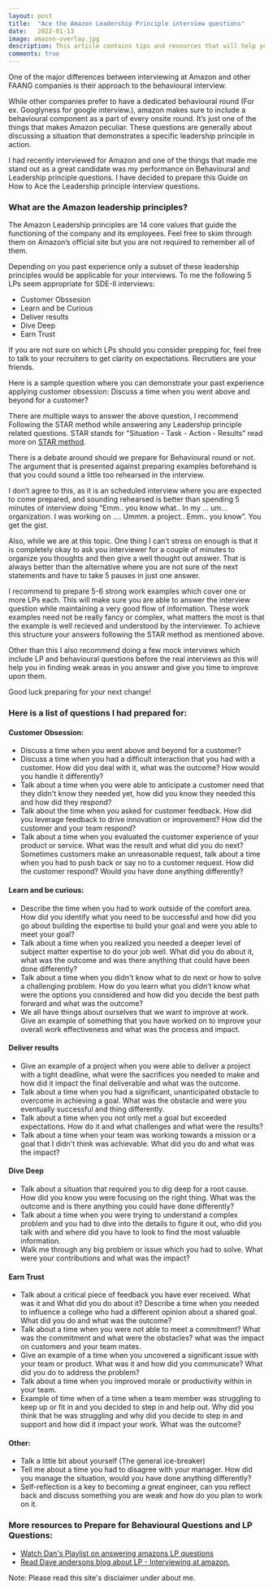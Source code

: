 ```yaml
---
layout: post
title:  "Ace the Amazon Leadership Principle interview questions"
date:   2022-01-13
image: amazon-overlay.jpg
description: This article contains tips and resources that will help you prepare for the Amazon Leadership Principle interview questions
comments: true
---
```


<p class="intro"><span class="dropcap">O</span>ne of the major differences between interviewing at Amazon and other FAANG companies is their approach to the behavioural interview.</p>

<p>While other companies prefer to have a dedicated behavioural round (For ex. Googlyness for google interview.), amazon makes sure to include a behavioural component as a part of every onsite round. It’s just one of the things that makes Amazon peculiar. These questions are generally about discussing a situation that demonstrates a specific leadership principle in action.</p>

I had recently interviewed for Amazon and one of the things that made me stand out as a great candidate was my performance on Behavioural and Leadership principle questions. I have decided to prepare this Guide on How to Ace the Leadership principle interview questions. 

### What are the Amazon leadership principles?
The Amazon Leadership principles are 14 core values that guide the functioning of the company and its employees. Feel free to skim through them on Amazon’s official site but you are not required to remember all of them. 

Depending on you past experience only a subset of these leadership principles would be applicable for your interviews. To me the following 5 LPs seem appropriate for SDE-II interviews:

* Customer Obssesion
* Learn and be Curious
* Deliver results
* Dive Deep
* Earn Trust

If you are not sure on which LPs should you consider prepping for, feel free to talk to your recruiters to get clarity on expectations. Recrutiers are your friends. 

Here is a sample question where you can demonstrate your past experience applying customer obsession:
	Discuss a time when you went above and beyond for a customer?

There are multiple ways to answer the above question, I recommend Following the STAR method while answering any Leadership principle related questions. STAR stands for "Situation - Task - Action - Results" read more on [STAR method][star]. 

There is a debate around should we prepare for Behavioural round or not. The argument that is presented against preparing examples beforehand is that you could sound a little too rehearsed in the interview. 

I don’t agree to this, as it is an scheduled interview where you are expected to come prepared, and sounding rehearsed is better than spending 5 minutes of interview doing “Emm.. you know what.. In my … um…organization. I was working on …. Ummm. a project.. Emm.. you know”. You get the gist. 

Also, while we are at this topic. One thing I can’t stress on enough is that it is completely okay to ask you interviewer for a couple of minutes to organize you thoughts and then give a well thought out answer. That is always better than the alternative where you are not sure of the next statements and have to take 5 pauses in just one answer. 

I recommend to prepare 5-6 strong work examples which cover one or more LPs each. This will make sure you are able to answer the interview question while maintaining a very good flow of information. These work examples need not be really fancy or complex, what matters the most is that the example is well recieved and understood by the interviewer. To achieve this structure your answers following the STAR method as mentioned above.

Other than this I also recommend doing a few mock interviews which include LP and behavioural questions before the real interviews as this will help you in finding weak areas in you answer and give you time to improve upon them. 

Good luck preparing for your next change!

### Here is a list of questions I had prepared for:
#### Customer Obsession:
* Discuss a time when you went above and beyond for a customer?
* Discuss a time when you had a difficult interaction that you had with a customer. How did you deal with it, what was the outcome? How would you handle it differently?
* Talk about a time when you were able to anticipate a customer need that they didn't know they needed yet, how did you know they needed this and how did they respond?
* Talk about the time when you asked for customer feedback. How did you leverage feedback to drive innovation or improvement? How did the customer and your team respond?
* Talk about a time when you evaluated the customer experience of your product or service. What was the result and what did you do next?
Sometimes customers make an unreasonable request, talk about a time when you had to push back or say no to a customer request. How did the customer respond? Would you have done anything differently?
 
#### Learn and be curious:
* Describe the time when you had to work outside of the comfort area. How did you identify what you need to be successful and how did you go about building the expertise to build your goal and were you able to meet your goal?
* Talk about a time when you realized you needed a deeper level of subject matter expertise to do your job well. What did you do about it, what was the outcome and was there anything that could have been done differently?
* Talk about a time when you didn't know what to do next or how to solve a challenging problem. How do you learn what you didn’t know what were the options you considered and how did you decide the best path forward and what was the outcome?
* We all have things about ourselves that we want to improve at work. Give an example of something that you have worked on to improve your overall work effectiveness and what was the process and impact.
 
#### Deliver results
* Give an example of a project when you were able to deliver a project with a tight deadline, what were the sacrifices you needed to make and how did it impact the final deliverable and what was the outcome.
* Talk about a time when you had a significant, unanticipated obstacle to overcome in achieving a goal. What was the obstacle and were you eventually successful and thing differently.
* Talk about a time when you not only met a goal but exceeded expectations. How do it and what challenges and what were the results?
* Talk about a time when your team was working towards a mission or a goal that I didn't think was achievable. What did you do and what was the impact?
 
#### Dive Deep
* Talk about a situation that required you to dig deep for a root cause. How did you know you were focusing on the right thing. What was the outcome and is there anything you could have done differently?
* Talk about a time when you were trying to understand a complex problem and you had to dive into the details to figure it out, who did you talk with and where did you have to look to find the most valuable information.
* Walk me through any big problem or issue which you had to solve. What were your contributions and what was the impact?

#### Earn Trust
* Talk about a critical piece of feedback you have ever received. What was it and What did you do about it?
Describe a time when you needed to influence a college who had a different opinion about a shared goal. What did you do and what was the outcome?
* Talk about a time when you were not able to meet a commitment? What was the commitment and what were the obstacles? what was the impact on customers and your team mates.
* Give an example of a time when you uncovered a significant issue with your team or product. What was it and how did you communicate? What did you do to address the problem?
* Talk about a time when you improved morale or productivity within in your team.
* Example of time when of a time when a team member was struggling to keep up or fit in and you decided to step in and help out. Why did you think that he was struggling and why did you decide to step in and support and how did it impact your work. What was the outcome?
 
#### Other:
* Talk a little bit about yourself (The general ice-breaker)
* Tell me about a time you had to disagree with your manager. How did you manage the situation, would you have done anything differently?
* Self-reflection is a key to becoming a great engineer, can you reflect back and discuss something you are weak and how do you plan to work on it. 


### More resources to Prepare for Behavioural Questions and LP Questions: 

* [Watch Dan's Playlist on answering amazons LP questions][dan] 
* [Read Dave andersons blog about LP - Interviewing at amazon.][dave]


Note: Please read this site's disclaimer under about me. 

[star]: https://in.indeed.com/career-advice/interviewing/how-to-use-the-star-interview-response-technique
[dan]: https://www.youtube.com/watch?v=hpSQd54fJwI&list=PLLucmoeZjtMTarjnBcV5qOuAI4lE5ZinV&index=2
[dave]: https://scarletinked.medium.com/are-you-the-leader-were-looking-for-interviewing-at-amazon-8301d787815d
